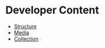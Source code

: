 # Developer Content

* [Structure]({%}&page=Dev/structure)
* [Media]({%}&page=Dev/media)
* [Collection]({%}&page=Dev/collection)
